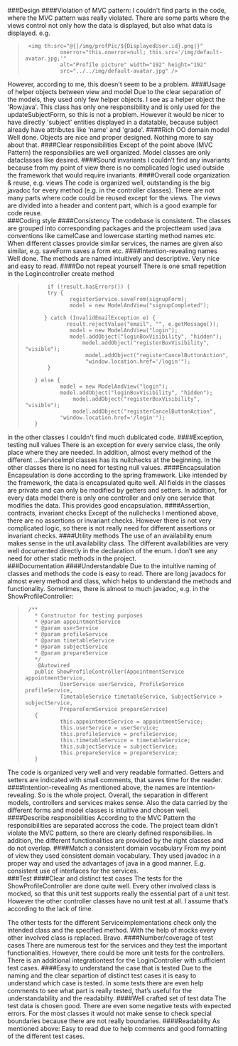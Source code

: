 ###Design
####Violation of MVC pattern:
I couldn't find parts in the code, where the MVC pattern was really violated. There are some parts where the views control not only how the data is displayed, but also what data is displayed.
e.g.
>      <img th:src="@{|/img/profPic/${DisplayedUser.id}.png|}"
>                onerror="this.onerror=null; this.src='/img/default-avatar.jpg;'"
>                alt="Profile picture" width="192" height="192"
>                src="../../img/default-avatar.jpg" />

However, according to me, this doesn't seem to be a problem.
####Usage of helper objects between view and model
Due to the clear separation of the models, they used only few helper objects. I see as a helper object the 'Row.java'. This class has only one responsibility and is only used for the updateSubjectForm, so this is not a problem. However it would be nicer to have directly 'subject' entities displayed in a datatable, because subject already have attributes like 'name' and 'grade'.
####Rich OO domain model
Well done. Objects are nice and proper designed. Nothing more to say about that.
####Clear responsibilities
Except of the point above (MVC Pattern) the responsibilies are well organized. Model classes are only dataclasses like desired.
####Sound invariants
I couldn’t find any invariants because from my point of view there is no complicated logic used outside the framework that would require invariants.
####Overall code organization & reuse, e.g. views
The code is organized well, outstanding is the big javadoc for every method (e.g. in the controller classes). There are not many parts where code could be reused except for the views. The views are divided into a header and content part, which is a good example for code reuse.
<br>
###Coding style
####Consistency
The codebase is consistent. The classes are grouped into corresponding packages and the projectteam used java conventions like camelCase and lowercase starting method names etc.
When different classes provide similar services, the names are given also similar, e.g. saveForm saves a form etc. 
####Intention-revealing names
Well done. The methods are named intuitively and descriptive. Very nice and easy to read. 
####Do not repeat yourself
There is one small repetition in the Logincontroller create method


>            if (!result.hasErrors()) {
>            try {
>                   registerService.saveFrom(signupForm);
>                   model = new ModelAndView("signupCompleted");
>                  
>           } catch (InvalidEmailException e) {
>                  result.rejectValue("email", "", e.getMessage());
>                   model = new ModelAndView("login");
>                   model.addObject("loginBoxVisibility", "hidden");
>                       model.addObject("registerBoxVisibility", "visible");
>                        model.addObject("registerCancelButtonAction",
>                        "window.location.href='/login'");
>            }
>
>        } else {
>                model = new ModelAndView("login");
>                model.addObject("loginBoxVisibility", "hidden");
>                    model.addObject("registerBoxVisibility", "visible");
>                    model.addObject("registerCancelButtonAction",
>                "window.location.href='/login'");
>        }           
  
in the other classes I couldn't find much dublicated code.
####Exception, testing null values
There is an exception for every service class, the only place where they are needed.
In addition, almost every method of the different ...ServiceImpl classes has its nullchecks at the beginning. In the other classes there is no need for testing null values.
####Encapsulation
Encapsulation is done according to the spring framework. Like intended by the framework, the data is encapsulated quite well. All fields in the classes are private and can only be modified by getters and setters. In addition, for every data model there is only one controller and only one service that modifies the data. This provides good encapsulation.
####Assertion, contracts, invariant checks
Except of the nullchecks I mentioned above, there are no assertions or invariant checks. However there is not very complicated logic, so there is not really need for different assertions or invariant checks.
####Utility methods
The use of an availability enum makes sense in the util.availability class. The different availabilities are very well documented directly in the declaration of the enum. I don’t see any need for other static methods in the project. 
<br>
###Documentation
####Understandable
Due to the intuitive naming of classes and methods the code is easy to read. There are long javadocs for almost every method and class, which helps to understand the methods and functionality. Sometimes, there is almost to much javadoc, e.g. in the ShowProfileController:
>      /**
>        * Constructor for testing purposes
>        * @param appointmentService
>        * @param userService
>        * @param profileService
>        * @param timetableService
>        * @param subjectService
>        * @param prepareService
>        */
>         @Autowired
>        public ShowProfileController(AppointmentService appointmentService,
>                UserService userService, ProfileService profileService,
>                TimetableService timetableService, SubjectService >  subjectService,
>                PrepareFormService prepareService)
>        {
>                this.appointmentService = appointmentService;
>                this.userService = userService;
>                this.profileService = profileService;
>                this.timetableService = timetableService;
>                this.subjectService = subjectService;
>                this.prepareService = prepareService;
>        }

The code is organized very well and very readable formatted. Getters and setters are indicated with small comments, that saves time for the reader. 
####Intention-revealing
As mentioned above, the names are intention-revealing. So is the whole project. Overall, the separation in different models, controllers and services makes sense. Also the data carried by the different forms and model classes is intuitive and chosen well. 
####Describe responsibilities
According to the MVC Pattern the responsibilities are separated accross the code. The project team didn’t violate the MVC pattern, so there are clearly defined responsibilies. In addition, the different functionalities are provided by the right classes and do not overlap.
####Match a consistent domain vocabulary
From my point of view they used consistent domain vocabulary. They used javadoc in a proper way and used the advantages of java in a good manner. E.g. consistent use of interfaces for the services. 
<br>
###Test
####Clear and distinct test cases
The tests for the ShowProfileController are done quite well. Every other involved class is mocked, so that this unit test supports really the essential part of a unit test.
However the other controller classes have no unit test at all. I assume that’s according to the lack of time.

The other tests for the different Serviceimplementations check only the intended class and the specified method. With the help of mocks every other involved class is replaced. Bravo.
####Number/coverage of test cases
There are numerous test for the services and they test the important functionalities. However, there could be more unit tests for the controllers.
There is an additional integrationtest for the LoginController with sufficient test cases.
####Easy to understand the case that is tested
Due to the naming and the clear separtion of distinct test cases it is easy to understand which case is tested. In some tests there are even help comments to see what part is really tested, that’s useful for the understandability and the readabilty.
####Well crafted set of test data
The test data is chosen good. There are even some negative tests with expected errors. For the most classes it would not make sense to check special boundaries because there are not really boundaries. 
####Readability
As mentioned above: Easy to read due to help comments and good formatting of the different test cases.

